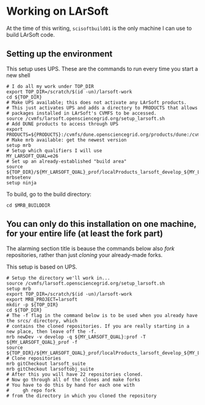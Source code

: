 # Working on LArSoft

At the time of this writing, `scisoftbuild01` is the only machine I can use to build LArSoft code.

## Setting up the environment

This setup uses UPS.
These are the commands to run every time you start a new shell

    # I do all my work under TOP_DIR
    export TOP_DIR=/scratch/$(id -un)/larsoft-work
    cd ${TOP_DIR}
    # Make UPS available; this does not activate any LArSoft products.
    # This just activates UPS and adds a directory to PRODUCTS that allows
    # packages installed in LArSoft's CVMFS to be accessed.
    source /cvmfs/larsoft.opensciencegrid.org/setup_larsoft.sh
    # Add DUNE products to access through UPS
    export PRODUCTS=${PRODUCTS}:/cvmfs/dune.opensciencegrid.org/products/dune:/cvmfs/fermilab.opensciencegrid.org/products/common/db
    # Make mrb available: get the newest version
    setup mrb
    # Setup which qualifiers I will use
    MY_LARSOFT_QUAL=e26
    # Set up an already-established "build area"
    source ${TOP_DIR}/${MY_LARSOFT_QUAL}_prof/localProducts_larsoft_develop_${MY_LARSOFT_QUAL}_prof/setup
    mrbsetenv
    setup ninja

To build, go to the build directory:

    cd $MRB_BUILDDIR

## You can only do this installation on one machine, for your entire life (at least the fork part)

The alarming section title is beause the commands below also *fork* repositories, rather than just *cloning* your already-made forks.

This setup is based on UPS.

    # Setup the directory we'll work in...
    source /cvmfs/larsoft.opensciencegrid.org/setup_larsoft.sh
    setup mrb
    export TOP_DIR=/scratch/$(id -un)/larsoft-work
    export MRB_PROJECT=larsoft
    mkdir -p ${TOP_DIR}
    cd ${TOP_DIR}
    # The -f flag in the command below is to be used when you already have the srcs/ directory, which
    # contains the cloned repositories. If you are really starting in a new place, then leave off the -f.
    mrb newDev -v develop -q ${MY_LARSOFT_QUAL}:prof -T ${MY_LARSOFT_QUAL}_prof -f
    source ${TOP_DIR}/${MY_LARSOFT_QUAL}_prof/localProducts_larsoft_develop_${MY_LARSOFT_QUAL}_prof/setup
    # Clone repositories
    mrb gitCheckout larsoft_suite
    mrb gitCheckout larsoftobj_suite
    # After this you will have 22 repositories cloned.
    # Now go through all of the clones and make forks
    # You have to do this by hand for each one with
    #     gh repo fork
    # from the directory in which you cloned the repository



